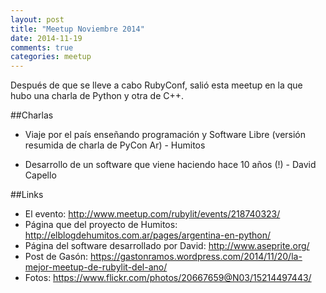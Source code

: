 ```yaml
---
layout: post
title: "Meetup Noviembre 2014"
date: 2014-11-19 
comments: true
categories: meetup
---
```


Después de que se lleve a cabo RubyConf, salió esta meetup en la que hubo una charla de Python y otra de C++.

##Charlas

* Viaje por el país enseñando programación y Software Libre (versión resumida de charla de PyCon Ar) - Humitos

* Desarrollo de un software que viene haciendo hace 10 años (!) - David Capello

##Links

* El evento: <http://www.meetup.com/rubylit/events/218740323/>
* Página que del proyecto de Humitos: <http://elblogdehumitos.com.ar/pages/argentina-en-python/>
* Página del software desarrollado por David: <http://www.aseprite.org/>
* Post de Gasón: <https://gastonramos.wordpress.com/2014/11/20/la-mejor-meetup-de-rubylit-del-ano/>
* Fotos: <https://www.flickr.com/photos/20667659@N03/15214497443/>
